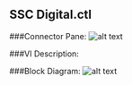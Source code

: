 ## **SSC Digital.ctl**
###Connector Pane:
![alt text](/Instrument%20Control/Digital/SSC%20Digital/SSC%20Digital.ctlc.png "SSC Digital.ctl connector pane")

###VI Description:


###Block Diagram:
![alt text](/Instrument%20Control/Digital/SSC%20Digital/SSC%20Digital.ctld.png "SSC Digital.ctl block diagram")
